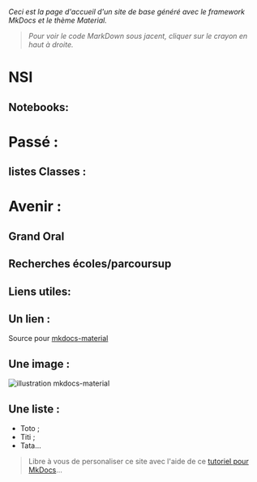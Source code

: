 _Ceci est la page d'accueil d'un site de base généré avec le framework MkDocs et le thème Material._

>_Pour voir le code MarkDown sous jacent, cliquer sur le crayon en haut à droite._

# NSI
## Notebooks:


# Passé :
## listes Classes :


# Avenir :
## Grand Oral
## Recherches écoles/parcoursup


## Liens utiles:

## Un lien :
Source pour [mkdocs-material](https://squidfunk.github.io/mkdocs-material/)

## Une image :
![illustration mkdocs-material](https://squidfunk.github.io/mkdocs-material/assets/images/illustration.png)

## Une liste :
- Toto ;
- Titi ;
- Tata...

> Libre à vous de personaliser ce site avec l'aide de ce [tutoriel pour MkDocs](https://github.com/ericECmorlaix/adn-Tutoriel_site_web)...